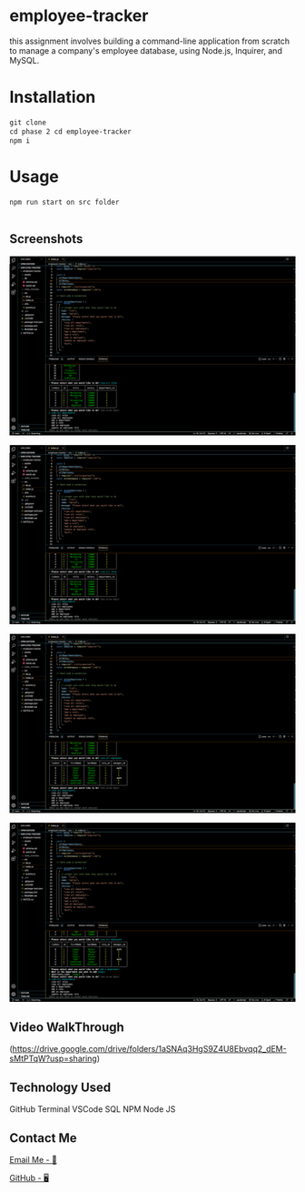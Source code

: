 # employee-tracker

this assignment involves building a command-line application from scratch to manage a company's employee database, using Node.js, Inquirer, and MySQL.

# Installation

```
git clone
cd phase 2 cd employee-tracker
npm i
```

# Usage

```
npm run start on src folder


```

## Screenshots

![screenshot1](./assets/images/Screenshot%202022-07-03%20at%2014.55.23.png)

![screenshot2](./assets/images/Screenshot%202022-07-03%20at%2014.55.30.png)

![screenshot3](./assets/images/Screenshot%202022-07-03%20at%2014.55.37.png)

![screenshot4](./assets/images/Screenshot%202022-07-03%20at%2014.55.44.png)

## Video WalkThrough

(https://drive.google.com/drive/folders/1aSNAq3HgS9Z4U8Ebvqq2_dEM-sMtPTqW?usp=sharing)

## Technology Used

GitHub
Terminal
VSCode
SQL
NPM
Node JS

## Contact Me

[Email Me - 📧](osmana9987@gmail.com)

[GitHub - 🖥️](https://github.com/AOsman0)
